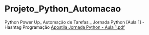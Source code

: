 # Projeto_Python_Automacao
Python Power Up_ Automação de Tarefas _ Jornada Python [Aula 1] - Hashtag Programação
[Apostila Jornada Python - Aula 1.pdf](https://github.com/Kautelle/Projeto_Python_Automacao/files/12742199/Apostila.Jornada.Python.-.Aula.1.pdf)
